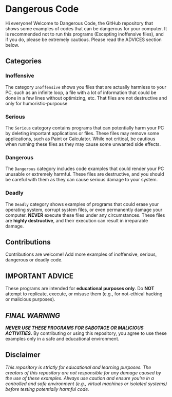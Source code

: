 # Dangerous Code
Hi everyone! Welcome to Dangerous Code, the GitHub repository that shows some examples of codes that can be dangerous for your computer. It is recommended not to run this programs (Excepting inoffensive files), and if you do, please be extremely cautious. Please read the ADVICES section below.
## Categories
### Inoffensive
The category `Inoffensive` shows you files that are actually harmless to your PC, such as an infinite loop, a file with a lot of information that could be done in a few lines without optimizing, etc. That files are not destructive and only for humoristic-purpouse
### Serious
The `Serious` category contains programs that can potentially harm your PC by deleting important applications or files. These files may remove some applications, such as Paint or Calculator. While not critical, be cautious when running these files as they may cause some unwanted side effects.
### Dangerous
The `Dangerous` category includes code examples that could render your PC unusable or extremely harmful. These files are destructive, and you should be careful with them as they can cause serious damage to your system.
### Deadly
The `Deadly`  category shows examples of programs that could erase your operating system, corrupt system files, or even permanently damage your computer. **NEVER** execute these files under any circumstances. These files are **highly destructive**, and their execution can result in irreparable damage.
## Contributions
Contributions are welcome! Add more examples of inoffensive, serious, dangerous or deadly code.
## **IMPORTANT ADVICE**
These programs are intended for **educational purposes only**.
Do **NOT** attempt to replicate, execute, or misuse them (e.g., for not-ethical hacking or malicious purposes).
## ***FINAL WARNING***
***NEVER USE THESE PROGRAMS FOR SABOTAGE OR MALICIOUS ACTIVITIES.***
By contributing or using this repository, you agree to use these examples only in a safe and educational environment.
## Disclaimer
*This repository is strictly for educational and learning purposes. The creators of this repository are not responsible for any damage caused by the use of these examples. Always use caution and ensure you're in a controlled and safe environment (e.g., virtual machines or isolated systems) before testing potentially harmful code.*
